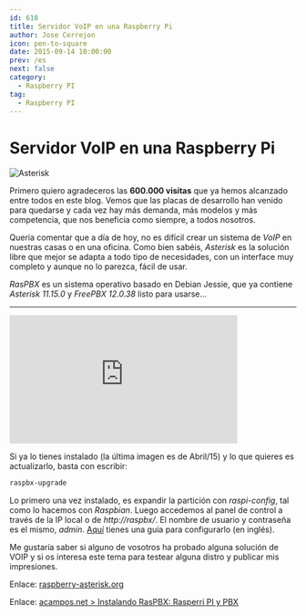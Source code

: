 ```yaml
---
id: 618
title: Servidor VoIP en una Raspberry Pi
author: Jose Cerrejon
icon: pen-to-square
date: 2015-09-14 10:00:00
prev: /es
next: false
category:
  - Raspberry PI
tag:
  - Raspberry PI
---
```


# Servidor VoIP en una Raspberry Pi

![Asterisk](/images/2015/09/AsteriskPBX.png)

Primero quiero agradeceros las **600.000 visitas** que ya hemos alcanzado entre todos en este blog. Vemos que las placas de desarrollo han venido para quedarse y cada vez hay más demanda, más modelos y más competencia, que nos beneficia como siempre, a todos nosotros. 

Quería comentar que a día de hoy, no es difícil crear un sistema de *VoIP* en nuestras casas o en una oficina. Como bien sabéis, *Asterisk* es la solución libre que mejor se adapta a todo tipo de necesidades, con un interface muy completo y aunque no lo parezca, fácil de usar. 

*RasPBX* es un sistema operativo basado en Debian Jessie, que ya contiene *Asterisk 11.15.0* y *FreePBX 12.0.38* listo para usarse...

- - -
<iframe width="400" height="225" src="https://www.youtube.com/embed/qeYY6Q9Tw_o?rel=0" frameborder="0" allowfullscreen></iframe>

Si ya lo tienes instalado (la última imagen es de Abril/15) y lo que quieres es actualizarlo, basta con escribir:

```bash
raspbx-upgrade
```

Lo primero una vez instalado, es expandir la partición con *raspi-config*, tal como lo hacemos con *Raspbian*. Luego accedemos al panel de control a través de la IP local o de *http://raspbx/*. El nombre de usuario y contraseña es el mismo, *admin*. [Aquí](http://www.freepbx.org/support/documentation/installation/first-steps-after-installation) tienes una guía para configurarlo (en inglés).

Me gustaría saber si alguno de vosotros ha probado alguna solución de VOIP y si os interesa este tema para testear alguna distro y publicar mis impresiones. 

Enlace: [raspberry-asterisk.org](http://www.raspberry-asterisk.org/)

Enlace: [acampos.net > Instalando RasPBX: Rasperri PI y PBX](http://www.acampos.net/2013/12/instalando-raspbx-rasperri-pi-y-pbx.html)
